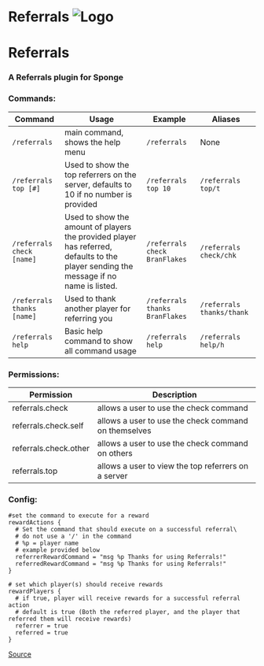 # Referrals ![Logo](https://github.com/L-E-iT/Referrals/blob/master/src/main/resources/images/Referrals%20Logo%20Small.png)
# Referrals
### A Referrals plugin for Sponge
### Commands:
Command | Usage | Example | Aliases
--- | --- | --- | ---
```/referrals``` | main command, shows the help menu | ```/referrals``` | None
```/referrals top [#]``` | Used to show the top referrers on the server, defaults to 10 if no number is provided | ```/referrals top 10``` | ```/referrals top/t```
```/referrals check [name]``` | Used to show the amount of players the provided player has referred, defaults to the player sending the message if no name is listed. | ```/referrals check BranFlakes``` | ```/referrals check/chk```
```/referrals thanks [name]``` | Used to thank another player for referring you | ```/referrals thanks BranFlakes``` | ```/referrals thanks/thank```
```/referrals help``` | Basic help command to show all command usage | ```/referrals help``` | ```/referrals help/h```


### Permissions:
Permission | Description
---|---
referrals.check | allows a user to use the check command
referrals.check.self | allows a user to use the check command on themselves
referrals.check.other | allows a user to use the check command on others
referrals.top | allows a user to view the top referrers on a server

### Config:
```
#set the command to execute for a reward
rewardActions {
  # Set the command that should execute on a successful referral\
  # do not use a '/' in the command
  # %p = player name
  # example provided below
  referrerRewardCommand = "msg %p Thanks for using Referrals!"
  referredRewardCommand = "msg %p Thanks for using Referrals!"
}

# set which player(s) should receive rewards
rewardPlayers {
  # if true, player will receive rewards for a successful referral action
  # default is true (Both the referred player, and the player that referred them will receive rewards)
  referrer = true
  referred = true
}
```

[Source](https://github.com/L-E-iT/Referrals)

